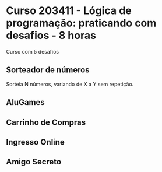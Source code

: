 # Curso 203411 - Lógica de programação: praticando com desafios - 8 horas

Curso com 5 desafios

## Sorteador de números
Sorteia N números, variando de X a Y sem repetição.

## AluGames

## Carrinho de Compras

## Ingresso Online

## Amigo Secreto
